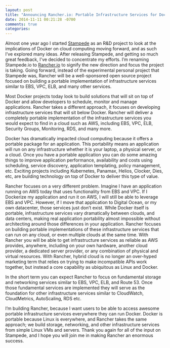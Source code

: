 ```yaml
---
layout: post
title: "Announcing Rancher.io: Portable Infrastructure Services for Docker"
date: 2014-11-11 00:21:28 -0700
comments: true
categories: 
---
```


Almost one year ago I started [Stampede](http://stampede.io) as an R&D project to look at the implications of Docker on cloud computing moving forward, and as such I’ve explored many ideas.  After releasing Stampede, and getting so much great feedback, I've decided to concentrate my efforts.  I’m renaming Stampede.io to [Rancher.io](http://rancher.io) to signify the new direction and focus the project is taking.  Going forward, instead of the experimental personal project that Stampede was, Rancher will be a well-sponsored open source project focused on building a portable implementation of infrastructure services similar to EBS, VPC, ELB, and many other services.

Most Docker projects today look to build solutions that will sit on top of Docker and allow developers to schedule, monitor and manage applications.  Rancher takes a different approach, it focuses on developing infrastructure services that will sit below Docker.  Rancher will deliver a completely portable implementation of the infrastructure services you would expect to find in a cloud such as AWS, including EBS, VPC, ELB, Security Groups, Monitoring, RDS, and many more.

Docker has dramatically impacted cloud computing because it offers a portable package for an application.  This portability means an application will run on any infrastructure whether it is your laptop, a physical server, or a cloud.  Once you have a portable application you can do some amazing things to improve application performance, availability and costs using scheduling, service discovery, application templating, policy management, etc.  Exciting projects including Kubernetes, Panamax, Helios, Clocker, Dies, etc, are building technology on top of Docker to deliver this type of value.

Rancher focuses on a very different problem.  Imagine I have an application running on AWS today that uses functionality from EBS and VPC.  If I Dockerize my application and run it on AWS, I will still be able to leverage EBS and VPC.  However, if I move that application to Digital Ocean, or my own datacenter, those services just don’t exist.  While Docker itself is portable, infrastructure services vary dramatically between clouds, and data centers, making real application portability almost impossible without architecting around those differences in your application.  Rancher focuses on building portable implementations of these infrastructure services that can run on any cloud, or even multiple clouds at the same time.  With Rancher you will be able to get infrastructure services as reliable as AWS provides, anywhere, including on your own hardware, another cloud provider, a dedicated server provider, or any combination of physical and virtual resources.  With Rancher, hybrid cloud is no longer an over-hyped marketing term that relies on trying to make incompatible APIs work together,  but instead a core capability as ubiquitous as Linux and Docker.

In the short term you can expect Rancher to focus on fundamental storage and networking services similar to EBS, VPC, ELB, and Route 53.  Once those fundamental services are implemented they will serve as the foundation for other infrastructure services similar to CloudWatch, CloudMetrics, AutoScaling, RDS etc.

I’m building Rancher, because I want users to be able to access awesome portable infrastructure services everywhere they can run Docker.  Docker is portable because Linux is everywhere, and Rancher takes the same approach; we build storage, networking, and other infrastructure services from simple Linux VMs and servers. Thank you again for all of the input on Stampede, and I hope you will join me in making Rancher an enormous success. 


